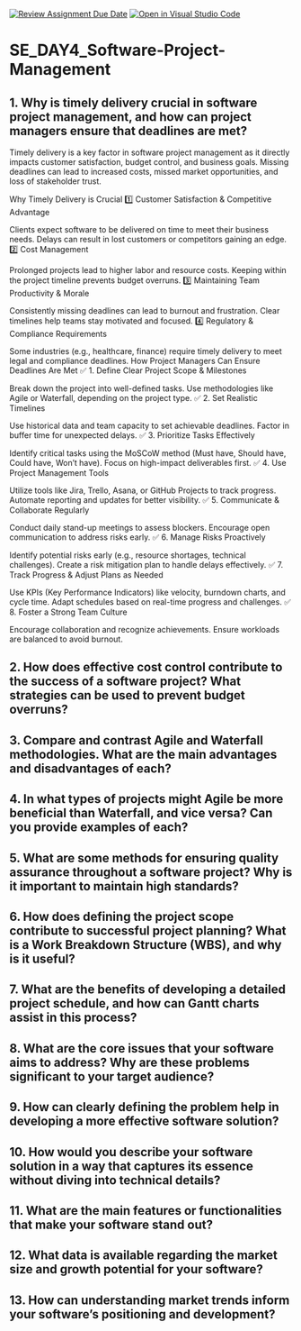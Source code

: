 [![Review Assignment Due Date](https://classroom.github.com/assets/deadline-readme-button-22041afd0340ce965d47ae6ef1cefeee28c7c493a6346c4f15d667ab976d596c.svg)](https://classroom.github.com/a/9pw6JKcu)
[![Open in Visual Studio Code](https://classroom.github.com/assets/open-in-vscode-2e0aaae1b6195c2367325f4f02e2d04e9abb55f0b24a779b69b11b9e10269abc.svg)](https://classroom.github.com/online_ide?assignment_repo_id=18519427&assignment_repo_type=AssignmentRepo)
# SE_DAY4_Software-Project-Management
## 1. Why is timely delivery crucial in software project management, and how can project managers ensure that deadlines are met?
Timely delivery is a key factor in software project management as it directly impacts customer satisfaction, budget control, and business goals. Missing deadlines can lead to increased costs, missed market opportunities, and loss of stakeholder trust.

Why Timely Delivery is Crucial
1️⃣ Customer Satisfaction & Competitive Advantage

Clients expect software to be delivered on time to meet their business needs.
Delays can result in lost customers or competitors gaining an edge.
2️⃣ Cost Management

Prolonged projects lead to higher labor and resource costs.
Keeping within the project timeline prevents budget overruns.
3️⃣ Maintaining Team Productivity & Morale

Consistently missing deadlines can lead to burnout and frustration.
Clear timelines help teams stay motivated and focused.
4️⃣ Regulatory & Compliance Requirements

Some industries (e.g., healthcare, finance) require timely delivery to meet legal and compliance deadlines.
How Project Managers Can Ensure Deadlines Are Met
✅ 1. Define Clear Project Scope & Milestones

Break down the project into well-defined tasks.
Use methodologies like Agile or Waterfall, depending on the project type.
✅ 2. Set Realistic Timelines

Use historical data and team capacity to set achievable deadlines.
Factor in buffer time for unexpected delays.
✅ 3. Prioritize Tasks Effectively

Identify critical tasks using the MoSCoW method (Must have, Should have, Could have, Won’t have).
Focus on high-impact deliverables first.
✅ 4. Use Project Management Tools

Utilize tools like Jira, Trello, Asana, or GitHub Projects to track progress.
Automate reporting and updates for better visibility.
✅ 5. Communicate & Collaborate Regularly

Conduct daily stand-up meetings to assess blockers.
Encourage open communication to address risks early.
✅ 6. Manage Risks Proactively

Identify potential risks early (e.g., resource shortages, technical challenges).
Create a risk mitigation plan to handle delays effectively.
✅ 7. Track Progress & Adjust Plans as Needed

Use KPIs (Key Performance Indicators) like velocity, burndown charts, and cycle time.
Adapt schedules based on real-time progress and challenges.
✅ 8. Foster a Strong Team Culture

Encourage collaboration and recognize achievements.
Ensure workloads are balanced to avoid burnout.

## 2. How does effective cost control contribute to the success of a software project? What strategies can be used to prevent budget overruns?
## 3. Compare and contrast Agile and Waterfall methodologies. What are the main advantages and disadvantages of each?
## 4. In what types of projects might Agile be more beneficial than Waterfall, and vice versa? Can you provide examples of each?
## 5. What are some methods for ensuring quality assurance throughout a software project? Why is it important to maintain high standards?
## 6. How does defining the project scope contribute to successful project planning? What is a Work Breakdown Structure (WBS), and why is it useful?
## 7. What are the benefits of developing a detailed project schedule, and how can Gantt charts assist in this process?
## 8. What are the core issues that your software aims to address? Why are these problems significant to your target audience?
## 9. How can clearly defining the problem help in developing a more effective software solution?
## 10. How would you describe your software solution in a way that captures its essence without diving into technical details?
## 11. What are the main features or functionalities that make your software stand out?
## 12. What data is available regarding the market size and growth potential for your software?
## 13. How can understanding market trends inform your software’s positioning and development?
